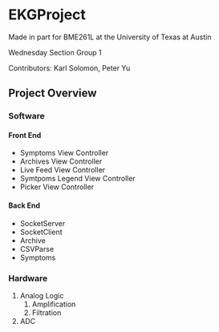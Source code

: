 # EKGProject

Made in part for BME261L at the University of Texas at Austin

Wednesday Section Group 1

Contributors: Karl Solomon, Peter Yu

## Project Overview

### Software 

#### Front End
* Symptoms View Controller
* Archives View Controller
* Live Feed View Controller
* Symtpoms Legend View Controller
* Picker View Controller

#### Back End
* SocketServer
* SocketClient
* Archive
* CSVParse
* Symptoms

### Hardware
1. Analog Logic
    1. Amplification
    2. Filtration
2. ADC
